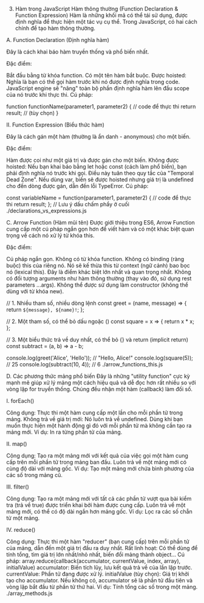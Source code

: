 3. Hàm trong JavaScript
Hàm thông thường (Function Declaration & Function Expression)
Hàm là những khối mã có thể tái sử dụng, được định nghĩa để thực hiện một tác vụ cụ thể. Trong JavaScript, có hai cách chính để tạo hàm thông thường.

A. Function Declaration (Định nghĩa hàm)

Đây là cách khai báo hàm truyền thống và phổ biến nhất.

Đặc điểm:

Bắt đầu bằng từ khóa function.
Có một tên hàm bắt buộc.
Được hoisted: Nghĩa là bạn có thể gọi hàm trước khi nó được định nghĩa trong code. JavaScript engine sẽ "nâng" toàn bộ phần định nghĩa hàm lên đầu scope của nó trước khi thực thi.
Cú pháp:

function functionName(parameter1, parameter2) {
    // code để thực thi
    return result; // (tùy chọn)
}

II. Function Expression (Biểu thức hàm)

Đây là cách gán một hàm (thường là ẩn danh - anonymous) cho một biến.

Đặc điểm:

Hàm được coi như một giá trị và được gán cho một biến.
Không được hoisted: Nếu bạn khai báo bằng let hoặc const (cách làm phổ biến), bạn phải định nghĩa nó trước khi gọi. Điều này tuân theo quy tắc của "Temporal Dead Zone". Nếu dùng var, biến sẽ được hoisted nhưng giá trị là undefined cho đến dòng được gán, dẫn đến lỗi TypeError.
Cú pháp:

const variableName = function(parameter1, parameter2) {
    // code để thực thi
    return result;
}; // Lưu ý dấu chấm phẩy ở cuối
./declarations_vs_expressions.js

C. Arrow Function (Hàm mũi tên)
Được giới thiệu trong ES6, Arrow Function cung cấp một cú pháp ngắn gọn hơn để viết hàm và có một khác biệt quan trọng về cách nó xử lý từ khóa this.

Đặc điểm:

Cú pháp ngắn gọn.
Không có từ khóa function.
Không có binding (ràng buộc) this của riêng nó. Nó sẽ kế thừa this từ context (ngữ cảnh) bao bọc nó (lexical this). Đây là điểm khác biệt lớn nhất và quan trọng nhất.
Không có đối tượng arguments như hàm thông thường (thay vào đó, sử dụng rest parameters ...args).
Không thể được sử dụng làm constructor (không thể dùng với từ khóa new).

// 1. Nhiều tham số, nhiều dòng lệnh
const greet = (name, message) => {
    return `${message}, ${name}!`;
};

// 2. Một tham số, có thể bỏ dấu ngoặc ()
const square = x => {
    return x * x;
};

// 3. Một biểu thức trả về duy nhất, có thể bỏ {} và return (implicit return)
const subtract = (a, b) => a - b;

console.log(greet('Alice', 'Hello')); // "Hello, Alice!"
console.log(square(5));             // 25
console.log(subtract(10, 4));         // 6
./arrow_functions_this.js

D. Các phương thức mảng phổ biến
Đây là những "utility function" cực kỳ mạnh mẽ giúp xử lý mảng một cách hiệu quả và dễ đọc hơn rất nhiều so với vòng lặp for truyền thống. Chúng đều nhận một hàm (callback) làm đối số.

I. forEach()

Công dụng: Thực thi một hàm cung cấp một lần cho mỗi phần tử trong mảng.
Không trả về giá trị mới: Nó luôn trả về undefined. Dùng khi bạn muốn thực hiện một hành động gì đó với mỗi phần tử mà không cần tạo ra mảng mới.
Ví dụ: In ra từng phần tử của mảng.

II. map()

Công dụng: Tạo ra một mảng mới với kết quả của việc gọi một hàm cung cấp trên mỗi phần tử trong mảng ban đầu.
Luôn trả về một mảng mới có cùng độ dài với mảng gốc.
Ví dụ: Tạo một mảng mới chứa bình phương của các số trong mảng cũ.

III. filter()

Công dụng: Tạo ra một mảng mới với tất cả các phần tử vượt qua bài kiểm tra (trả về true) được triển khai bởi hàm được cung cấp.
Luôn trả về một mảng mới, có thể có độ dài ngắn hơn mảng gốc.
Ví dụ: Lọc ra các số chẵn từ một mảng.

IV. reduce()

Công dụng: Thực thi một hàm "reducer" (bạn cung cấp) trên mỗi phần tử của mảng, dẫn đến một giá trị đầu ra duy nhất.
Rất linh hoạt: Có thể dùng để tính tổng, tìm giá trị lớn nhất/nhỏ nhất, biến đổi mảng thành object...
Cú pháp: array.reduce(callback(accumulator, currentValue, index, array), initialValue)
accumulator: Biến tích lũy, lưu kết quả trả về của lần lặp trước.
currentValue: Phần tử đang được xử lý.
initialValue (tùy chọn): Giá trị khởi tạo cho accumulator. Nếu không có, accumulator sẽ là phần tử đầu tiên và vòng lặp bắt đầu từ phần tử thứ hai.
Ví dụ: Tính tổng các số trong một mảng.
./array_methods.js